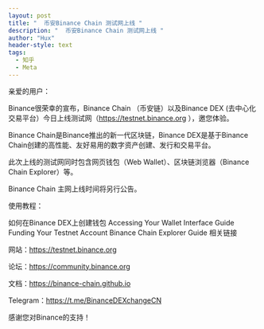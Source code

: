 ```yaml
---
layout: post
title: "  币安Binance Chain 测试网上线 "
description: "  币安Binance Chain 测试网上线 "
author: "Hux"
header-style: text
tags:
  - 知乎
  - Meta
---
```


亲爱的用户：

Binance很荣幸的宣布，Binance Chain （币安链）以及Binance DEX (去中心化交易平台）今日上线测试网（https://testnet.binance.org ），邀您体验。

Binance Chain是Binance推出的新一代区块链，Binance DEX是基于Binance Chain创建的高性能、友好易用的数字资产创建、发行和交易平台。

此次上线的测试网同时包含网页钱包（Web Wallet）、区块链浏览器（Binance Chain Explorer）等。

Binance Chain 主网上线时间将另行公告。

使用教程：

如何在Binance DEX上创建钱包
Accessing Your Wallet
Interface Guide
Funding Your Testnet Account
Binance Chain Explorer Guide
相关链接

网站：https://testnet.binance.org

论坛：https://community.binance.org

文档：https://binance-chain.github.io

Telegram：https://t.me/BinanceDEXchangeCN

 

感谢您对Binance的支持！
